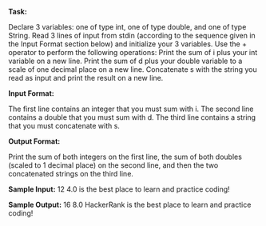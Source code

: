 **Task:**

Declare 3 variables: one of type int, one of type double, and one of type String.
Read 3 lines of input from stdin (according to the sequence given in the Input Format section below) and initialize your 3 variables.
Use the + operator to perform the following operations:
Print the sum of i plus your int variable on a new line.
Print the sum of d plus your double variable to a scale of one decimal place on a new line.
Concatenate s with the string you read as input and print the result on a new line.

**Input Format:**

The first line contains an integer that you must sum with i.
The second line contains a double that you must sum with d.
The third line contains a string that you must concatenate with s.

**Output Format:**

Print the sum of both integers on the first line, the sum of both doubles (scaled to 1 decimal place) on the second line, and then the two concatenated strings on the third line.

**Sample Input:**
12
4.0
is the best place to learn and practice coding!

**Sample Output:**
16
8.0
HackerRank is the best place to learn and practice coding!